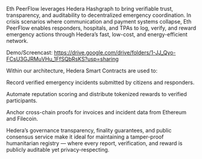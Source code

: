 Eth PeerFlow leverages Hedera Hashgraph to bring verifiable trust, transparency, and auditability to decentralized emergency coordination. In crisis scenarios where communication and payment systems collapse, Eth PeerFlow enables responders, hospitals, and TPAs to log, verify, and reward emergency actions through Hedera’s fast, low-cost, and energy-efficient network.

Demo/Screencast: https://drive.google.com/drive/folders/1-JJ_Qyo-FCsU3GJRMuVHu_1FfSQbRsKS?usp=sharing

Within our architecture, Hedera Smart Contracts are used to:

Record verified emergency incidents submitted by citizens and responders.

Automate reputation scoring and distribute tokenized rewards to verified participants.

Anchor cross-chain proofs for invoices and incident data from Ethereum and Filecoin.

Hedera’s governance transparency, finality guarantees, and public consensus service make it ideal for maintaining a tamper-proof humanitarian registry — where every report, verification, and reward is publicly auditable yet privacy-respecting.